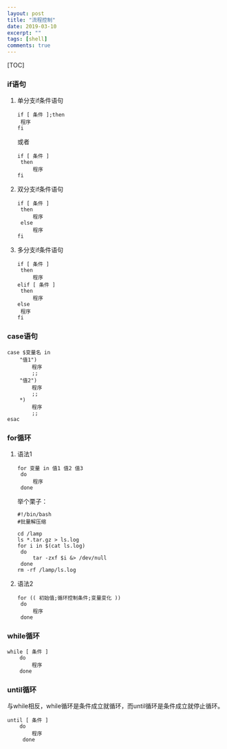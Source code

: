 ```yaml
---
layout: post
title: "流程控制"
date: 2019-03-10
excerpt: ""
tags: [shell]
comments: true
---
```


[TOC]

### if语句

1. 单分支if条件语句

   ```shell
   if [ 条件 ];then
   	程序
   fi
   ```

   或者

   ```shell
   if [ 条件 ]
   	then
   		程序
   fi
   ```

2. 双分支if条件语句

   ```shell
   if [ 条件 ]
   	then
   		程序
   	else
   		程序
   fi
   ```

3. 多分支if条件语句

   ```shell
   if [ 条件 ]
   	then
   		程序
   elif [ 条件 ]
   	then
   		程序
   else
   	程序
   fi
   ```

   

### case语句

```shell
case $变量名 in
	"值1")
		程序
		;;
	"值2")
		程序
		;;
	*)
		程序
		;;
esac
```



### for循环

1. 语法1

   ```shell
   for 变量 in 值1 值2 值3
   	do
   		程序
   	done
   ```

   举个栗子：

   ```shell
   #!/bin/bash
   #批量解压缩
   
   cd /lamp
   ls *.tar.gz > ls.log
   for i in $(cat ls.log)
   	do
   		tar -zxf $i &> /dev/null
   	done
   rm -rf /lamp/ls.log
   ```

   

2. 语法2

   ```shell
   for (( 初始值;循环控制条件;变量变化 ))
   	do
   		程序
   	done
   ```

   

### while循环

```shell
while [ 条件 ]
	do
		程序
	done
```



### until循环

​	与while相反，while循环是条件成立就循环，而until循环是条件成立就停止循环。

```shell
until [ 条件 ]
	do
	 	程序
	 done
```



